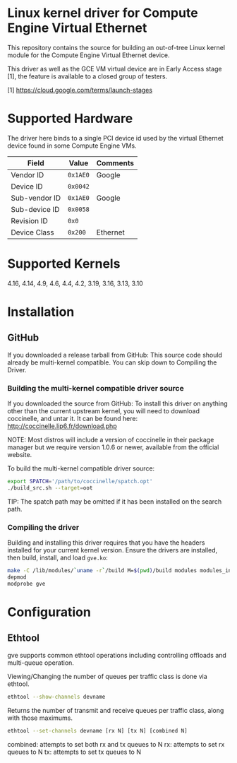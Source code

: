 # Linux kernel driver for Compute Engine Virtual Ethernet

This repository contains the source for building an out-of-tree Linux kernel
module for the Compute Engine Virtual Ethernet device.

This driver as well as the GCE VM virtual device are in Early Access stage [1],
the feature is available to a closed group of testers.

[1] https://cloud.google.com/terms/launch-stages

# Supported Hardware

The driver here binds to a single PCI device id used by the virtual Ethernet
device found in some Compute Engine VMs.

Field         | Value    | Comments
------------- | -------- | --------
Vendor ID     | `0x1AE0` | Google
Device ID     | `0x0042` |
Sub-vendor ID | `0x1AE0` | Google
Sub-device ID | `0x0058` |
Revision ID   | `0x0`    |
Device Class  | `0x200`  | Ethernet

# Supported Kernels

4.16, 4.14, 4.9, 4.6, 4.4, 4.2, 3.19, 3.16, 3.13, 3.10

# Installation

## GitHub

If you downloaded a release tarball from GitHub: This source code should
already be multi-kernel compatible. You can skip down to Compiling the Driver.

### Building the multi-kernel compatible driver source

If you downloaded the source from GitHub: To install this driver on anything
other than the current upstream kernel, you will need to download coccinelle,
and untar it. It can be found here: http://coccinelle.lip6.fr/download.php

NOTE: Most distros will include a version of coccinelle in their package manager
but we require version 1.0.6 or newer, available from the official website.

To build the multi-kernel compatible driver source:

```bash
export SPATCH='/path/to/coccinelle/spatch.opt'
./build_src.sh --target=oot
```

TIP: The spatch path may be omitted if it has been installed on the search path.

### Compiling the driver

Building and installing this driver requires that you have the headers installed
for your current kernel version. Ensure the drivers are installed, then build,
install, and load `gve.ko`:

```bash
make -C /lib/modules/`uname -r`/build M=$(pwd)/build modules modules_install
depmod
modprobe gve
```

# Configuration

## Ethtool

gve supports common ethtool operations including controlling offloads and
multi-queue operation.

Viewing/Changing the number of queues per traffic class is done via ethtool.

```bash
ethtool --show-channels devname
```

Returns the number of transmit and receive queues per traffic class, along with
those maximums.

```bash
ethtool --set-channels devname [rx N] [tx N] [combined N]
```

combined: attempts to set both rx and tx queues to N rx: attempts to set rx
queues to N tx: attempts to set tx queues to N
